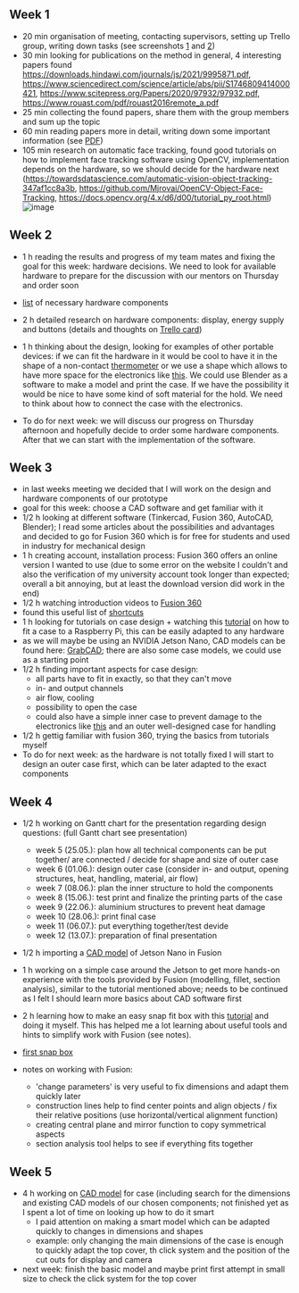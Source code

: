 ## Week 1
* 20 min organisation of meeting, contacting supervisors, setting up Trello group, writing down tasks (see screenshots [1](https://github.com/androbaza/Xsight-heart-rate/blob/2cc0a0850e370eeeeaecdf9214cf0927e0c806ca/resources/screenshots/Trello1.PNG) and [2](https://github.com/androbaza/Xsight-heart-rate/blob/2cc0a0850e370eeeeaecdf9214cf0927e0c806ca/resources/screenshots/Trello2.PNG))
* 30 min looking for publications on the method in general, 4 interesting papers found
https://downloads.hindawi.com/journals/js/2021/9995871.pdf, 
https://www.sciencedirect.com/science/article/abs/pii/S1746809414000421, 
https://www.scitepress.org/Papers/2020/97932/97932.pdf, 
https://www.rouast.com/pdf/rouast2016remote_a.pdf
* 25 min collecting the found papers, share them with the group members and sum up the topic 
* 60 min reading papers more in detail, writing down some important information (see [PDF](resources/notes/notes_26_04.pdf))
* 105 min research on automatic face tracking, found good tutorials on how to implement face tracking software using OpenCV, implementation depends on the hardware, so we should decide for the hardware next 
(https://towardsdatascience.com/automatic-vision-object-tracking-347af1cc8a3b,
https://github.com/Mjrovai/OpenCV-Object-Face-Tracking,
https://docs.opencv.org/4.x/d6/d00/tutorial_py_root.html)![image](https://user-images.githubusercontent.com/104530052/165629559-d5d6a4ae-f907-4828-b9f6-5f4b90f0eda7.png)

## Week 2
* 1 h reading the results and progress of my team mates and fixing the goal for this week: hardware decisions. We need to look for available hardware to prepare for the discussion with our mentors on Thursday and order soon 
* [list](https://github.com/androbaza/Xsight-heart-rate/blob/2cc0a0850e370eeeeaecdf9214cf0927e0c806ca/resources/screenshots/Hardware_%20list%20auf%20Weekly%20Tasks%20_%20Trello.pdf) of necessary hardware components
* 2 h detailed research on hardware components: display, energy supply and buttons (details and thoughts on [Trello card](https://github.com/androbaza/Xsight-heart-rate/blob/2cc0a0850e370eeeeaecdf9214cf0927e0c806ca/resources/screenshots/Hardware_%20display,%20battery,%20button%20auf%20Weekly%20Tasks%20_%20Trello.pdf))
* 1 h thinking about the design, looking for examples of other portable devices: if we can fit the hardware in it would be cool to have it in the shape of a non-contact [thermometer](https://www.lazada.sg/products/new-version-forehead-thermometer-infrared-thermometer-non-contact-thermometers-with-fever-alarm-handheld-temperature-measurement-device-multifunction-digital-temperature-measuring-tool-i717568214.html) or we use a shape which allows to have more space for the electronics like [this](https://bauer-pk.net/Honeywell-EDA60K-1D-USB-BT-WLAN-Num.-Kit-USB-Android-EDA60K-0-N223ENEOK/EDA60K-0-N223ENEOK?utm_term=&utm_campaign=Shopping&utm_source=adwords&utm_medium=ppc&hsa_acc=7131830189&hsa_cam=6492203989&hsa_grp=123134659109&hsa_ad=528040447138&hsa_src=g&hsa_tgt=pla-1462500942442&hsa_kw=&hsa_mt=&hsa_net=adwords&hsa_ver=3&gclid=Cj0KCQjwpcOTBhCZARIsAEAYLuWo6ObPPawsN4fILLCh_C1MukY_Kr8it-KKvBIeNc8WZrnYdj353PYaAmyEEALw_wcB). We could use Blender as a software to make a model and print the case. If we have the possibility it would be nice to have some kind of soft material for the hold. We need to think about how to connect the case with the electronics.

* To do for next week: we will discuss our progress on Thursday afternoon and hopefully decide to order some hardware components. After that we can start with the implementation of the software.

## Week 3
* in last weeks meeting we decided that I will work on the design and hardware components of our prototype 
* goal for this week: choose a CAD software and get familiar with it
* 1/2 h looking at different software (Tinkercad, Fusion 360, AutoCAD, Blender); I read some articles about the possibilities and advantages and decided to go for Fusion 360 which is for free for students and used in industry for mechanical design
* 1 h creating account, installation process: Fusion 360 offers an online version I wanted to use (due to some error on the website I couldn't and also the verification of my university account took longer than expected; overall a bit annoying, but at least the download version did work in the end)
* 1/2 h watching introduction videos to [Fusion 360](https://help.autodesk.com/view/fusion360/ENU/courses/AP-GET-STARTED-OVERVIEW)
* found this useful list of [shortcuts](https://defkey.com/autodesk-fusion-360-shortcuts?orientation=portrait&filter=false&cellAlternateColor=%23d6ffef&showPageNumber=true&showPageNumber=false&pdf=True)
* 1 h looking for tutorials on case design + watching this [tutorial](https://www.youtube.com/watch?v=E0NVC8xhf3I) on how to fit a case to a Raspberry Pi, this can be easily adapted to any hardware
* as we will maybe be using an NVIDIA Jetson Nano, CAD models can be found here: [GrabCAD](https://grabcad.com/library/tag/jetson); there are also some case models, we could use as a starting point
* 1/2 h finding important aspects for case design:
  * all parts have to fit in exactly, so that they can't move
  * in- and output channels
  * air flow, cooling
  * possibility to open the case
  * could also have a simple inner case to prevent damage to the electronics like [this](https://grabcad.com/library/nvidia-jetson-nano-case-1) and an outer well-designed case for handling
* 1/2 h gettig familiar with fusion 360, trying the basics from tutorials myself
* To do for next week: as the hardware is not totally fixed I will start to design an outer case first, which can be later adapted to the exact components

## Week 4
* 1/2 h working on Gantt chart for the presentation regarding design questions: (full Gantt chart see presentation)
   * week 5 (25.05.): plan how all technical components can be put together/ are connected / decide for shape and size of outer case
   * week 6 (01.06.): design outer case (consider in- and output, opening structures, heat, handling, material, air flow)
   * week 7 (08.06.): plan the inner structure to hold the components
   * week 8 (15.06.): test print and finalize the printing parts of the case
   * week 9 (22.06.): aluminium structures to prevent heat damage
   * week 10 (28.06.): print final case 
   * week 11 (06.07.): put everything together/test devide
   * week 12 (13.07.): preparation of final presentation


* 1/2 h importing a [CAD model](https://grabcad.com/library/nvidia-jetson-nano-development-board-1) of Jetson Nano in Fusion 
* 1 h working on a simple case around the Jetson to get more hands-on experience with the tools provided by Fusion (modelling, fillet, section analysis), similar to the tutorial mentioned above; needs to be continued as I felt I should learn more basics about CAD software first
* 2 h learning how to make an easy snap fit box with this [tutorial](https://www.youtube.com/watch?v=VVmOtM60VWw) and doing it myself. This has helped me a lot learning about useful tools and hints to simplify work with Fusion (see notes).
* [first snap box](https://github.com/androbaza/Xsight-heart-rate/blob/8ea660b65d5e8e71695e3d14473406fa6aa5a327/resources/screenshots/first%20snap%20box.PNG)

* notes on working with Fusion:
   * 'change parameters' is very useful to fix dimensions and adapt them quickly later
   * construction lines help to find center points and align objects / fix their relative positions (use horizontal/vertical alignment function)
   * creating central plane and mirror function to copy symmetrical aspects
   * section analysis tool helps to see if everything fits together

## Week 5 
* 4 h working on [CAD model](https://github.com/androbaza/Xsight-heart-rate/blob/b3a9464a52f9e3416458cf3a1d4398d84b18be7d/resources/screenshots/first%20case.PNG) for case (including search for the dimensions and existing CAD models of our chosen components; not finished yet as I spent a lot of time on looking up how to do it smart
   * I paid attention on making a smart model which can be adapted quickly to changes in dimensions and shapes
   * example: only changing the main dimensions of the case is enough to quickly adapt the top cover, th click system and the position of the cut outs for display and camera 
 * next week: finish the basic model and maybe print first attempt in small size to check the click system for the top cover
